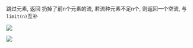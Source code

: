 跳过元素, 返回 扔掉了前n个元素的流, 若流种元素不足n个, 则返回一个空流, 与`limit(n)`互补

![](https://pic.superbed.cn/item/5e09ab5076085c3289b05d52.jpg)

![](https://pic.superbed.cn/item/5e09ab6176085c3289b06002.jpg)

